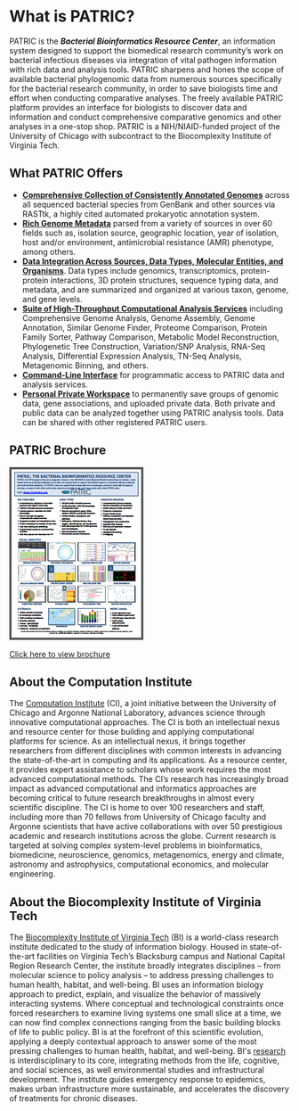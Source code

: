 # What is PATRIC?

PATRIC is the ***Bacterial Bioinformatics Resource Center***, an information system designed to support the biomedical research community’s work on bacterial infectious diseases via integration of vital pathogen information with rich data and analysis tools. PATRIC sharpens and hones the scope of available bacterial phylogenomic data from numerous sources specifically for the bacterial research community, in order to save biologists time and effort when conducting comparative analyses. The freely available PATRIC platform provides an interface for biologists to discover data and information and conduct comprehensive comparative genomics and other analyses in a one-stop shop. PATRIC is a NIH/NIAID-funded project of the University of Chicago with subcontract to the Biocomplexity Institute of Virginia Tech.

## What PATRIC Offers

* [**Comprehensive Collection of Consistently Annotated Genomes**](../user_guides/organisms_taxon/genome_annotations.html) across all sequenced bacterial species from GenBank and other sources via RASTtk, a highly cited automated prokaryotic annotation system.
* [**Rich Genome Metadata**](../user_guides/organisms_taxon/genome_metadata.html) parsed from a variety of sources in over 60 fields such as, isolation source, geographic location, year of isolation, host and/or environment, antimicrobial resistance (AMR) phenotype, among others.
* [**Data Integration Across Sources, Data Types, Molecular Entities, and Organisms**](../user_guides/organisms_tab.html). Data types include genomics, transcriptomics, protein-protein interactions, 3D protein structures, sequence typing data, and metadata, and are summarized and organized at various taxon, genome, and gene levels.
* [**Suite of High-Throughput Computational Analysis Services**](../user_guides/services_tab.html) including Comprehensive Genome Analysis, Genome Assembly, Genome Annotation, Similar Genome Finder, Proteome Comparison, Protein Family Sorter, Pathway Comparison, Metabolic Model Reconstruction, Phylogenetic Tree Construction, Variation/SNP Analysis, RNA-Seq Analysis, Differential Expression Analysis, TN-Seq Analysis, Metagenomic Binning, and others.
* [**Command-Line Interface**](./cli_tutorial/) for programmatic access to PATRIC data and analysis services.
* [**Personal Private Workspace**](../user_guides/workspace_groups_upload.html) to permanently save groups of genomic data, gene associations, and uploaded private data. Both private and public data can be analyzed together using PATRIC analysis tools. Data can be shared with other registered PATRIC users.

## PATRIC Brochure
![PATRIC Brochure thumbnail](./images/patric_brochure_thumbnail.png)

[Click here to view brochure](../_static/website/patric-flyer-2018.pdf)

## About the Computation Institute
The <a href="https://www.ci.uchicago.edu/" target="_blank">Computation Institute</a> (CI), a joint initiative between the University of Chicago and Argonne National Laboratory, advances science through innovative computational approaches. The CI is both an intellectual nexus and resource center for those building and applying computational platforms for science. As an intellectual nexus, it brings together researchers from different disciplines with common interests in advancing the state-of-the-art in computing and its applications. As a resource center, it provides expert assistance to scholars whose work requires the most advanced computational methods. The CI’s research has increasingly broad impact as advanced computational and informatics approaches are becoming critical to future research breakthroughs in almost every scientific discipline. The CI is home to over 100 researchers and staff, including more than 70 fellows from University of Chicago faculty and Argonne scientists that have active collaborations with over 50 prestigious academic and research institutions across the globe. Current research is targeted at solving complex system-level problems in bioinformatics, biomedicine, neuroscience, genomics, metagenomics, energy and climate, astronomy and astrophysics, computational economics, and molecular engineering.

## About the Biocomplexity Institute of Virginia Tech
The <a href="http://bi.vt.edu/" target="_blank">Biocomplexity Institute of Virginia Tech</a> (BI) is a world-class research institute dedicated to the study of information biology. Housed in state-of-the-art facilities on Virginia Tech’s Blacksburg campus and National Capital Region Research Center, the institute broadly integrates disciplines – from molecular
science to policy analysis – to address pressing challenges to human health, habitat, and well-being. BI uses an information biology approach to predict, explain, and visualize the behavior of massively interacting systems. Where conceptual and technological constraints once forced researchers to examine living systems one small slice at a time, we can now find complex connections ranging from the basic building blocks of life to public policy. BI is at the forefront of this scientific evolution, applying a deeply contextual approach to answer some of the most pressing challenges to human health,
habitat, and well-being. BI's <a href="http://bi.vt.edu/research" target="_blank">research</a> is interdisciplinary to its core, integrating methods from the life, cognitive, and social sciences, as well environmental studies and infrastructural development. The institute guides emergency response to epidemics, makes urban infrastructure more sustainable, and accelerates the discovery of treatments for chronic diseases.
